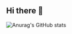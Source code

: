 ## Hi there 👋

![Anurag's GitHub stats](https://github-readme-stats.vercel.app/api?username=anuraghazra)
‍



<!--
**Liangxiao-LI/Liangxiao-LI** is a ✨ _special_ ✨ repository because its `README.md` (this file) appears on your GitHub profile.

Here are some ideas to get you started:

- 🔭 I’m currently working on ...
- 🌱 I’m currently learning ...
- 👯 I’m looking to collaborate on ...
- 🤔 I’m looking for help with ...
- 💬 Ask me about ...
- 📫 How to reach me: ...
- 😄 Pronouns: ...
- ⚡ Fun fact: ...
-->
